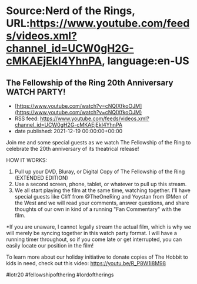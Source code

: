 # Source:Nerd of the Rings, URL:https://www.youtube.com/feeds/videos.xml?channel_id=UCW0gH2G-cMKAEjEkI4YhnPA, language:en-US

## The Fellowship of the Ring 20th Anniversary WATCH PARTY!
 - [https://www.youtube.com/watch?v=cNQIXfkoOJM](https://www.youtube.com/watch?v=cNQIXfkoOJM)
 - RSS feed: https://www.youtube.com/feeds/videos.xml?channel_id=UCW0gH2G-cMKAEjEkI4YhnPA
 - date published: 2021-12-19 00:00:00+00:00

Join me and some special guests as we watch The Fellowship of the Ring to celebrate the 20th anniversary of its theatrical release!

HOW IT WORKS:
1) Pull up your DVD, Bluray, or Digital Copy of The Fellowship of the Ring (EXTENDED EDITION)
2) Use a second screen, phone, tablet, or whatever to pull up this stream.
3) We all start playing the film at the same time, watching together.  I'll have special guests like Cliff from @TheOneRing and Yoystan from ​ @Men of the West  and we will read your comments, answer questions, and share thoughts of our own in kind of a running "Fan Commentary" with the film.

*If you are unaware, I cannot legally stream the actual film, which is why we will merely be syncing together in this watch party format.  I will have a running timer throughout, so if you come late or get interrupted, you can easily locate our position in the film!

To learn more about our holiday initiative to donate copies of The Hobbit to kids in need, check out this video: https://youtu.be/R_P8W1i8M98

#lotr20 #fellowshipofthering #lordoftherings


